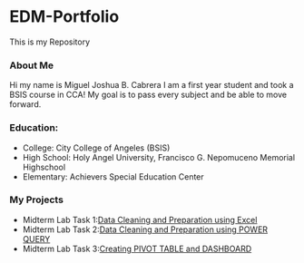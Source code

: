 # EDM-Portfolio
This is my Repository
### About Me
Hi my name is Miguel Joshua B. Cabrera I am a first year student and took a BSIS course in CCA!
My goal is to pass every subject and be able to move forward.
### Education:
- College: City College of Angeles (BSIS)
- High School: Holy Angel University, Francisco G. Nepomuceno Memorial Highschool
- Elementary: Achievers Special Education Center
### My Projects
- Midterm Lab Task 1:[Data Cleaning and Preparation using Excel](https://github.com/mcab3/EDM-Portfolio/tree/main/Midterm%20Lab%20Task%201)
- Midterm Lab Task 2:[Data Cleaning and Preparation using POWER QUERY](https://github.com/mcab3/EDM-Portfolio/tree/main/Midterm%20Lab%20Task%202)
- Midterm Lab Task 3:[Creating PIVOT TABLE and DASHBOARD](https://github.com/mcab3/EDM-Portfolio/tree/main/Midterm%20Lab%20Task%203)
